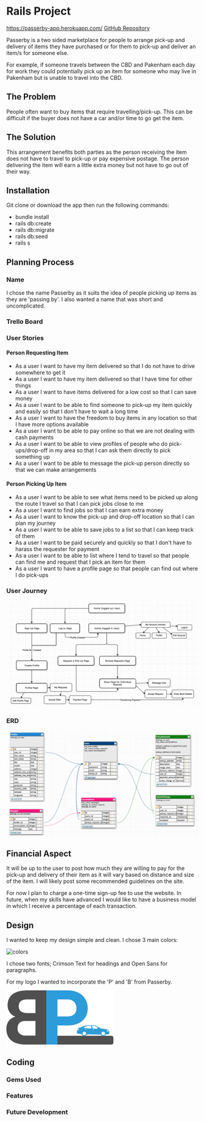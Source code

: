 # Rails Project

<https://passerby-app.herokuapp.com/>
[GitHub Repository](https://github.com/jessodri/passerby)

Passerby is a two sided marketplace for people to arrange pick-up and delivery of items they have purchased or for them to pick-up and deliver an item/s for someone else. 

For example, if someone travels between the CBD and Pakenham each day for work they could potentially pick up an item for someone who may live in Pakenham but is unable to travel into the CBD.

## The Problem

People often want to buy items that require travelling/pick-up. This can be difficult if the buyer does not have a car and/or time to go get the item.

## The Solution

This arrangement benefits both parties as the person receiving the item does not have to travel to pick-up or pay expensive postage. The person delivering the item will earn a little extra money but not have to go out of their way.

## Installation

Git clone or download the app then run the following commands:
* bundle install
* rails db:create
* rails db:migrate
* rails db:seed
* rails s

## Planning Process

### Name

I chose the name Passerby as it suits the idea of people picking up items as they are 'passing by'. I also wanted a name that was short and uncomplicated.

### Trello Board

### User Stories

#### Person Requesting Item

* As a user I want to have my item delivered so that I do not have to drive somewhere to get it
* As a user I want to have my item delivered so that I have time for other things
* As a user I want to have items delivered for a low cost so that I can save money
* As a user I want to be able to find someone to pick-up my item quickly and easily so that I don't have to wait a long time
* As a user  I want to have the freedom to buy items in any location so that I have more options available
* As a user I want to be able to pay online so that we are not dealing with cash payments
* As a user I want to be able to view profiles of people who do pick-ups/drop-off in my area so that I can ask them directly to pick something up
* As a user I want to be able to message the pick-up person directly so that we can make arrangements

#### Person Picking Up Item

* As a user I want to be able to see what items need to be picked up along the route I travel so that I can pick jobs close to me
* As a user I want to find jobs so that I can earn extra money
* As a user I want to know the pick-up and drop-off location so that I can plan my journey
* As a user I want to be able to save jobs to a list so that I can keep track of them
* As a user I want to be paid securely and quickly so that I don't have to harass the requester for payment
* As a user I want to be able to list where I tend to travel so that people can find me and request that I pick an item for them
* As a user I want to have a profile page so that people can find out where I do pick-ups

### User Journey

![user journey](app/assets/images/user_journey.png)

### ERD

![erd](app/assets/images/erd.png)

## Financial Aspect

It will be up to the user to post how much they are willing to pay for the pick-up and delivery of their item as it will vary based on distance and size of the item. I will likely post some recommended guidelines on the site.

For now I plan to charge a one-time sign-up fee to use the website. In future, when my skills have advanced I would like to have a business model in which I receive a percentage of each transaction.

## Design

I wanted to keep my design simple and clean. I chose 3 main colors:

![colors](app/assets/images/.png)

I chose two fonts; Crimson Text for headings and Open Sans for paragraphs.

For my logo I wanted to incorporate the 'P' and 'B' from Passerby.

![logo](app/assets/images/Logo.png)

## Coding

### Gems Used

### Features

### Future Development

###
